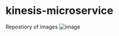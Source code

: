 # kinesis-microservice
Repostiory of images
![image](https://github.com/user-attachments/assets/bba10e8e-7af4-4e7c-adfe-b784aad805be)
